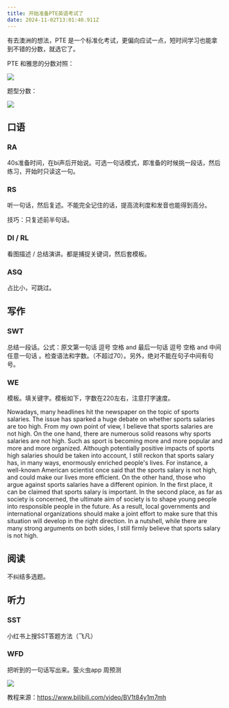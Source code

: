 ```yaml
---
title: 开始准备PTE英语考试了
date: 2024-11-02T13:01:40.911Z
---
```





有去澳洲的想法，PTE 是一个标准化考试，更偏向应试一点，短时间学习也能拿到不错的分数，就选它了。

PTE 和雅思的分数对照：

![](https://img.jasonleehere.com/202411012218259.png)

题型分数：

![](https://img.jasonleehere.com/202412221951446.png)

## 口语

### RA

40s准备时间，在bi声后开始说。可选一句话模式，即准备的时候挑一段话，然后练习，开始时只读这一句。

### RS

听一句话，然后复述。不能完全记住的话，提高流利度和发音也能得到高分。

技巧：只复述前半句话。

### DI / RL

看图描述 / 总结演讲。都是捕捉关键词，然后套模板。

### ASQ

占比小，可跳过。

## 写作

### SWT

总结一段话。公式：原文第一句话 逗号 空格 and 最后一句话 逗号 空格 and 中间任意一句话 。检查语法和字数。（不超过70）。另外，绝对不能在句子中间有句号。

### WE

模板。填关键字。模板如下，字数在220左右，注意打字速度。

Nowadays, many headlines hit the newspaper on the topic of sports salaries. The issue has sparked a huge debate on whether sports salaries are too high. From my own point of view, I believe that sports salaries are not high.
On the one hand, there are numerous solid reasons why sports salaries are not high. Such as sport is becoming more and more popular and more and more organized. Although potentially positive impacts of sports high salaries should be taken into account, I still reckon that sports salary has, in many ways, enormously enriched people's lives. For instance, a well-known American scientist once said that the sports salary is not high, and could make our lives more efficient.
On the other hand, those who argue against sports salaries have a different opinion. In the first place, it can be claimed that sports salary is important. In the second place, as far as society is concerned, the ultimate aim of society is to shape young people into responsible people in the future. As a result, local governments and international organizations should make a joint effort to make sure that this situation will develop in the right direction.
In a nutshell, while there are many strong arguments on both sides, I still firmly believe that sports salary is not high.

## 阅读

不纠结多选题。

## 听力

### SST

小红书上搜SST答题方法（飞凡）

### WFD

把听到的一句话写出来。萤火虫app 周预测

![](https://img.jasonleehere.com/202411022101897.png)

教程来源：https://www.bilibili.com/video/BV1t84y1m7mh